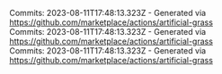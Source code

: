 Commits: 2023-08-11T17:48:13.323Z - Generated via https://github.com/marketplace/actions/artificial-grass
<br>
Commits: 2023-08-11T17:48:13.323Z - Generated via https://github.com/marketplace/actions/artificial-grass
<br>
Commits: 2023-08-11T17:48:13.323Z - Generated via https://github.com/marketplace/actions/artificial-grass
<br>
